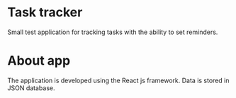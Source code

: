 # Task tracker
Small test application for tracking tasks with the ability to set reminders.

# About app
The application is developed using the React js framework. Data is stored in JSON database.
